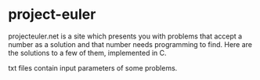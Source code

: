 # project-euler
projecteuler.net is a site which presents you with problems that accept a number as a solution and that number needs programming to find. Here are the solutions to a few of them, implemented in C.

txt files contain input parameters of some problems.
